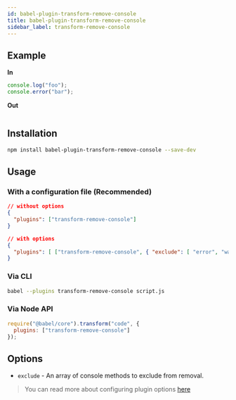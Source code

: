 ```yaml
---
id: babel-plugin-transform-remove-console
title: babel-plugin-transform-remove-console
sidebar_label: transform-remove-console
---
```


## Example

**In**

```javascript
console.log("foo");
console.error("bar");
```

**Out**

```javascript
```

## Installation

```sh
npm install babel-plugin-transform-remove-console --save-dev
```

## Usage

### With a configuration file (Recommended)

```json
// without options
{
  "plugins": ["transform-remove-console"]
}
```

```json
// with options
{
  "plugins": [ ["transform-remove-console", { "exclude": [ "error", "warn"] }] ]
}
```

### Via CLI

```sh
babel --plugins transform-remove-console script.js
```

### Via Node API

```javascript
require("@babel/core").transform("code", {
  plugins: ["transform-remove-console"]
});
```

## Options

+ `exclude` - An array of console methods to exclude from removal.

> You can read more about configuring plugin options [here](https://babeljs.io/docs/en/plugins#plugin-options)
